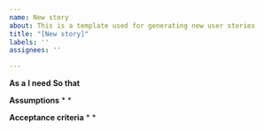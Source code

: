 ```yaml
---
name: New story
about: This is a template used for generating new user stories
title: "[New story]"
labels: ''
assignees: ''

---
```


**As a**
**I need**
**So that**

**Assumptions**
*
*

**Acceptance criteria**
*
*
